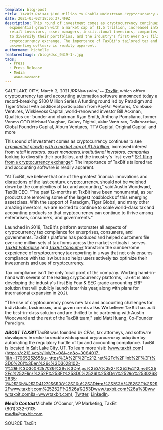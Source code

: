 ```yaml
---
template: blog-post
title: TaxBit Raises $100 Million to Enable Mainstream Cryptocurrency Adoption
date: 2021-03-02T18:06:37.409Z
description: This round of investment comes as cryptocurrency continues to see
  exponential growth with a market cap of $1.5 trillion, increased interest from
  retail investors, asset managers, institutional investors, companies looking
  to diversify their portfolios, and the industry's first-ever S-1 filing from a
  cryptocurrency exchange. The importance of TaxBit's tailored tax and
  accounting software is readily apparent.
authorname: Michelle
featuredImage: /blog/dsc_9439-1-.jpg
tags:
  - Press
  - Press Release
  - Media
  - Announcement
---
```

SALT LAKE CITY, March 2, 2021 /PRNewswire/ -- *[TaxBit](https://c212.net/c/link/?t=0&l=en&o=3084017-1&h=1648394298&u=https%3A%2F%2Fc212.net%2Fc%2Flink%2F%3Ft%3D0%26l%3Den%26o%3D3028102-1%26h%3D2212152804%26u%3Dhttps%253A%252F%252Ftaxbit.com%252F%26a%3DTaxBit&a=TaxBit)*, which offers cryptocurrency tax and accounting automation software announced today a record-breaking $100 Million Series A funding round led by Paradigm and Tiger Global with additional participation from PayPal Ventures, Coinbase Ventures, Winklevoss Capital, world-renowned investor Bill Ackman, Qualtrics co-founder and chairman Ryan Smith, Anthony Pompliano, former Venmo COO Michael Vaughan, Galaxy Digital, Valar Ventures, Collaborative, Global Founders Capital, Album Ventures, TTV Capital, Original Capital, and more.

This round of investment comes as cryptocurrency continues to see *[exponential growth](https://c212.net/c/link/?t=0&l=en&o=3084017-1&h=716546758&u=https%3A%2F%2Fwww.nasdaq.com%2Farticles%2Fwhy-cryptocurrency-is-eating-the-world-2021-02-23&a=exponential+growth)* *[with a market cap of $1.5 trillion](https://c212.net/c/link/?t=0&l=en&o=3084017-1&h=4094735291&u=https%3A%2F%2Fcoinmarketcap.com%2Fcharts%2F&a=with+a+market+cap+of+%241.5+trillion)*, increased interest from *[retail investors](https://c212.net/c/link/?t=0&l=en&o=3084017-1&h=4204690468&u=https%3A%2F%2Fwww.investopedia.com%2Fpaypal-pypl-goes-after-crypto-curious-customers-5113214&a=retail+investors)*, *[asset managers](https://c212.net/c/link/?t=0&l=en&o=3084017-1&h=2381959502&u=https%3A%2F%2Fwww.bloomberg.com%2Fnews%2Farticles%2F2021-01-20%2Fblackrock-files-to-add-bitcoin-futures-to-two-of-its-funds&a=asset+managers)*, *[institutional investors](https://c212.net/c/link/?t=0&l=en&o=3084017-1&h=1501819388&u=https%3A%2F%2Fwww.forbes.com%2Fsites%2Frogerhuang%2F2021%2F02%2F24%2Finstitutional-support-is-coming-to-bitcoin%2F%3Fsh%3D3b63a266729b&a=institutional+investors)*, *[companies](https://c212.net/c/link/?t=0&l=en&o=3084017-1&h=539183406&u=https%3A%2F%2Fwww.theverge.com%2F2021%2F2%2F23%2F22297935%2Fsquare-bitcoin-purchase-170-million-investment-cryptocurrency&a=companies)* looking to diversify their portfolios, and the industry's first-ever* [S-1 filing from a cryptocurrency exchange](https://c212.net/c/link/?t=0&l=en&o=3084017-1&h=4255576476&u=https%3A%2F%2Ftechcrunch.com%2F2021%2F02%2F25%2Fcoinbase-files-to-go-public-in-a-key-listing-for-the-cryptocurrency-category%2F&a=%C2%A0S-1+filing+from+a+cryptocurrency+exchange)*. The importance of TaxBit's tailored tax and accounting software is readily apparent.

"At TaxBit, we believe that one of the greatest financial innovations and disruptions of the last century, cryptocurrency, should not be weighed down by the complexities of tax and accounting," said Austin Woodward, TaxBit CEO. "The past 12-months at TaxBit have been monumental, as our products are removing some of the largest roadblocks of this emerging asset class. With the support of Paradigm, Tiger Global, and many other amazing investors, we are excited to continue to scale world-class tax and accounting products so that cryptocurrency can continue to thrive among enterprises, consumers, and governments."

Launched in 2018, TaxBit's platform automates all aspects of cryptocurrency tax compliance for enterprises, consumers, and governments. TaxBit's platform has produced and helped customers file over one million sets of tax forms across the market verticals it serves. *[TaxBit Enterprise](https://c212.net/c/link/?t=0&l=en&o=3084017-1&h=25334278&u=https%3A%2F%2Fc212.net%2Fc%2Flink%2F%3Ft%3D0%26l%3Den%26o%3D3028102-1%26h%3D3414542430%26u%3Dhttps%253A%252F%252Ftaxbit.com%252Fenterprise%26a%3DTaxBit%2BEnterprise&a=TaxBit+Enterprise)* and *[TaxBit Consumer](https://c212.net/c/link/?t=0&l=en&o=3084017-1&h=2534834221&u=https%3A%2F%2Fc212.net%2Fc%2Flink%2F%3Ft%3D0%26l%3Den%26o%3D3028102-1%26h%3D952950897%26u%3Dhttps%253A%252F%252Ftaxbit.com%252Fconsumer%26a%3DTaxBit%2BConsumer&a=TaxBit+Consumer)* transform the cumbersome experience of cryptocurrency tax reporting in a way that not only ensures compliance with tax law but also helps users actively tax optimize their investments and use of cryptocurrency.

Tax compliance isn't the only focal point of the company. Working hand-in-hand with several of the leading cryptocurrency platforms, TaxBit is also developing the industry's first Big Four & SEC grade accounting ERP solution that will publicly launch later this year, along with plans for international expansion in 2021.

"The rise of cryptocurrency poses new tax and accounting challenges for individuals, businesses, and governments alike. We believe TaxBit has built the best-in-class solution and are thrilled to be partnering with Austin Woodward and the rest of the TaxBit team," said Matt Huang, Co-Founder Paradigm.

***ABOUT TAXBIT***TaxBit was founded by CPAs, tax attorneys, and software developers in order to enable widespread cryptocurrency adoption by automating the regulatory hurdle of tax and accounting compliance. TaxBit is located in Salt Lake City, UT. To learn more visit: [www.taxbit.com](https://c212.net/c/link/?t=0&l=en&o=3084017-1&h=3706525265&u=https%3A%2F%2Fc212.net%2Fc%2Flink%2F%3Ft%3D0%26l%3Den%26o%3D3028102-1%26h%3D3004257089%26u%3Dhttps%253A%252F%252Fc212.net%252Fc%252Flink%252F%253Ft%253D0%2526l%253Den%2526o%253D2682635-1%2526h%253D4127956538%2526u%253Dhttp%25253A%25252F%25252Fwww.taxbit.com%25252F%2526a%253Dwww.taxbit.com%26a%3Dwww.taxbit.com&a=www.taxbit.com), [Twitter](https://c212.net/c/link/?t=0&l=en&o=3084017-1&h=2371919527&u=https%3A%2F%2Fc212.net%2Fc%2Flink%2F%3Ft%3D0%26l%3Den%26o%3D3028102-1%26h%3D1698073044%26u%3Dhttps%253A%252F%252Ftwitter.com%252FTaxBit%26a%3DTwitter&a=Twitter), [LinkedIn](https://c212.net/c/link/?t=0&l=en&o=3084017-1&h=4293945255&u=https%3A%2F%2Fc212.net%2Fc%2Flink%2F%3Ft%3D0%26l%3Den%26o%3D3028102-1%26h%3D1795031741%26u%3Dhttps%253A%252F%252Fwww.linkedin.com%252Fcompany%252Ftaxbitteam%252F%26a%3DLinkedIn&a=LinkedIn).

***Media Contact***Michelle O'Connor, VP Marketing, TaxBit\
‪(801) 332-9105\
[media@taxbit.com](mailto:media@taxbit.com)

SOURCE TaxBit